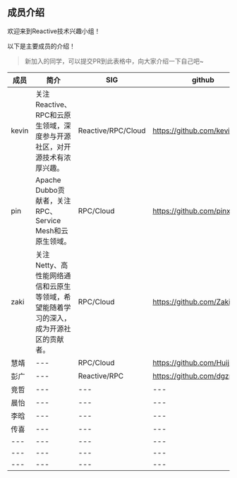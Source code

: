 ## 成员介绍

欢迎来到Reactive技术兴趣小组！

以下是主要成员的介绍！

> 新加入的同学，可以提交PR到此表格中，向大家介绍一下自己吧~

|成员|简介|SIG|github|blog|
|---|---|---|---|---|
|kevin|关注Reactive、RPC和云原生领域，深度参与开源社区，对开源技术有浓厚兴趣。|Reactive/RPC/Cloud|https://github.com/kevinten10|http://www.kevinten.com/|
|pin|Apache Dubbo贡献者，关注RPC、Service Mesh和云原生领域。|RPC/Cloud|https://github.com/pinxiong|---|
|zaki|关注Netty、高性能网络通信和云原生等领域，希望能随着学习的深入，成为开源社区的贡献者。|RPC/Cloud|https://github.com/ZakiFan|---|
|慧靖|---|RPC/Cloud|https://github.com/Huijing-Xu|---|
|彭广|---|Reactive/RPC|https://github.com/dgzpg|---|
|竞哲|---|---|---|---|
|晨怡|---|---|---|---|
|李晗|---|---|---|---|
|传喜|---|---|---|---|
|---|---|---|---|---|
|---|---|---|---|---|
|---|---|---|---|---|
